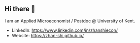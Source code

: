 ## Hi there 👋

I am an Applied Microeconomist / Postdoc @ University of Kent. 

- LinkedIn: https://www.linkedin.com/in/zhanshiecon/
- Website: https://zhan-shi.github.io/
<!--
**zhan-shi/zhan-shi** is a ✨ _special_ ✨ repository because its `README.md` (this file) appears on your GitHub profile.

Here are some ideas to get you started:

- 🔭 I’m currently working on ...
- 🌱 I’m currently learning ...
- 👯 I’m looking to collaborate on ...
- 🤔 I’m looking for help with ...
- 💬 Ask me about ...
- 📫 How to reach me: ...
- 😄 Pronouns: ...
- ⚡ Fun fact: ...
-->
